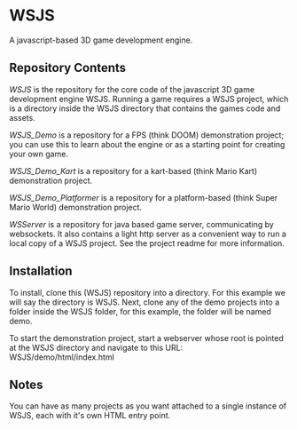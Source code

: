 # WSJS

A javascript-based 3D game development engine.

## Repository Contents

*WSJS* is the repository for the core code of the javascript 3D game development engine WSJS.  Running
a game requires a WSJS project, which is a directory inside the WSJS directory that contains the
games code and assets.

*WSJS_Demo* is a repository for a FPS (think DOOM) demonstration project; you can use this to learn about the engine or
as a starting point for creating your own game.

*WSJS_Demo_Kart* is a repository for a kart-based (think Mario Kart) demonstration project.

*WSJS_Demo_Platformer* is a repository for a platform-based (think Super Mario World) demonstration project.

*WSServer* is a repository for java based game server, communicating by websockets.  It also contains a
light http server as a convenient way to run a local copy of a WSJS project.  See the project readme for
more information.

## Installation

To install, clone this (WSJS) repository into a directory.  For this example we will say the directory is WSJS.
Next, clone any of the demo projects into a folder inside the WSJS folder, for this example, the folder
will be named demo.

To start the demonstration project, start a webserver whose root is pointed at the WSJS directory
and navigate to this URL: WSJS/demo/html/index.html

## Notes

You can have as many projects as you want attached to a single instance of WSJS, each with it's own HTML
entry point.

